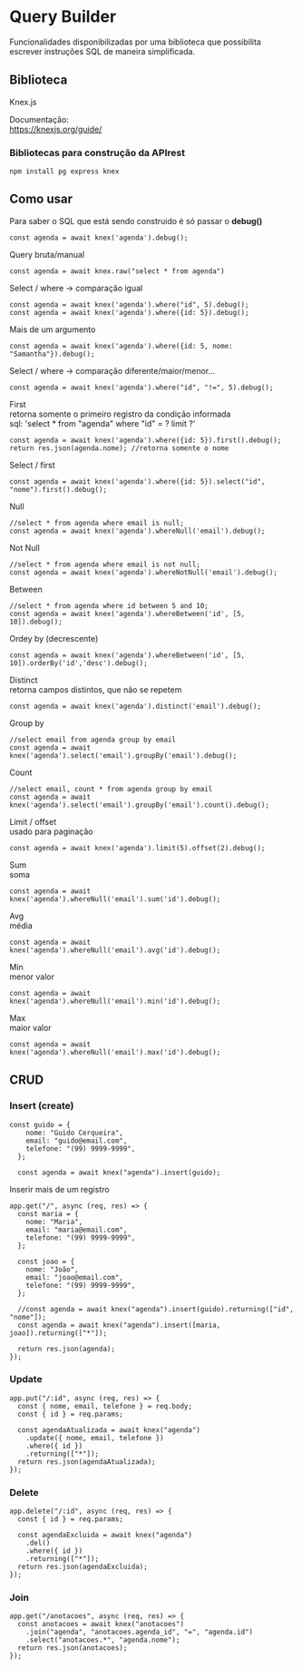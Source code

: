 # Query Builder

Funcionalidades disponibilizadas por uma biblioteca que possibilita escrever instruções SQL de maneira simplificada.

## Biblioteca
Knex.js

Documentação: <br>
https://knexjs.org/guide/

### Bibliotecas para construção da APIrest
```
npm install pg express knex
```

## Como usar

Para saber o SQL que está sendo construido é só passar o **debug()**
```
const agenda = await knex('agenda').debug();
```

Query bruta/manual
```
const agenda = await knex.raw("select * from agenda")
```

Select / where -> comparação igual
```
const agenda = await knex('agenda').where("id", 5).debug();
const agenda = await knex('agenda').where({id: 5}).debug();
```
Mais de um argumento
```
const agenda = await knex('agenda').where({id: 5, nome: "Samantha"}).debug();
```

Select / where -> comparação diferente/maior/menor...
```
const agenda = await knex('agenda').where("id", "!=", 5).debug();
```

First <br>
retorna somente o primeiro registro da condição informada <br>
sql: 'select * from "agenda" where "id" = ? limit ?'
```
const agenda = await knex('agenda').where({id: 5}).first().debug();
return res.json(agenda.nome); //retorna somente o nome
```

Select / first
```
const agenda = await knex('agenda').where({id: 5}).select("id", "nome").first().debug();
```

Null
```
//select * from agenda where email is null;
const agenda = await knex('agenda').whereNull('email').debug();
```

Not Null
```
//select * from agenda where email is not null;
const agenda = await knex('agenda').whereNotNull('email').debug();
```

Between
```
//select * from agenda where id between 5 and 10;
const agenda = await knex('agenda').whereBetween('id', [5, 10]).debug();
```

Ordey by (decrescente)
```
const agenda = await knex('agenda').whereBetween('id', [5, 10]).orderBy('id','desc').debug();
```

Distinct <br>
retorna campos distintos, que não se repetem
```
const agenda = await knex('agenda').distinct('email').debug();
```

Group by
```
//select email from agenda group by email
const agenda = await knex('agenda').select('email').groupBy('email').debug();
```

Count
```
//select email, count * from agenda group by email
const agenda = await knex('agenda').select('email').groupBy('email').count().debug();
```

Limit / offset <br>
usado para paginação
```
const agenda = await knex('agenda').limit(5).offset(2).debug();
```

Sum <br>
soma
```
const agenda = await knex('agenda').whereNull('email').sum('id').debug();
```

Avg <br>
média
```
const agenda = await knex('agenda').whereNull('email').avg('id').debug();
```

Min <br>
menor valor
```
const agenda = await knex('agenda').whereNull('email').min('id').debug();
```

Max <br>
maior valor
```
const agenda = await knex('agenda').whereNull('email').max('id').debug();
```

## CRUD

### Insert (create)
```
const guido = {
    nome: "Guido Cerqueira",
    email: "guido@email.com",
    telefone: "(99) 9999-9999",
  };

  const agenda = await knex("agenda").insert(guido);
```

Inserir mais de um registro
```
app.get("/", async (req, res) => {
  const maria = {
    nome: "Maria",
    email: "maria@email.com",
    telefone: "(99) 9999-9999",
  };

  const joao = {
    nome: "João",
    email: "joao@email.com",
    telefone: "(99) 9999-9999",
  };

  //const agenda = await knex("agenda").insert(guido).returning(["id", "nome"]);
  const agenda = await knex("agenda").insert([maria, joao]).returning(["*"]);

  return res.json(agenda);
});
```

### Update
```
app.put("/:id", async (req, res) => {
  const { nome, email, telefone } = req.body;
  const { id } = req.params;

  const agendaAtualizada = await knex("agenda")
    .update({ nome, email, telefone })
    .where({ id })
    .returning(["*"]);
  return res.json(agendaAtualizada);
});
```

### Delete
```
app.delete("/:id", async (req, res) => {
  const { id } = req.params;

  const agendaExcluida = await knex("agenda")
    .del()
    .where({ id })
    .returning(["*"]);
  return res.json(agendaExcluida);
});
```

### Join
```
app.get("/anotacoes", async (req, res) => {
  const anotacoes = await knex("anotacoes")
    .join("agenda", "anotacoes.agenda_id", "=", "agenda.id")
    .select("anotacoes.*", "agenda.nome");
  return res.json(anotacoes);
});
```
